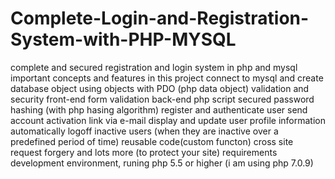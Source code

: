 # Complete-Login-and-Registration-System-with-PHP-MYSQL
complete and secured registration and login system in php and mysql important concepts and features in this project  connect to mysql and create database object using objects with PDO (php data object) validation and security front-end form validation back-end php script secured password hashing (with php hasing algorithm) register and authenticate user send account activation link via e-mail display and update user profile information automatically logoff inactive users (when they are inactive over a predefined period of time) reusable code(custom functon) cross site request forgery and lots more (to protect your site) requirements  development environment, runing php 5.5 or higher (i am using php 7.0.9)
